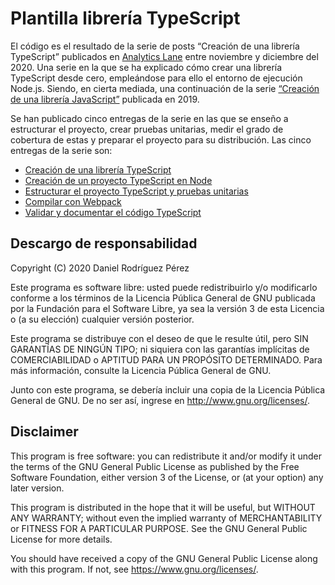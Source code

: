 # Plantilla librería TypeScript

El código es el resultado de la serie de posts “Creación de una librería
TypeScript” publicados en [Analytics Lane](https://www.analyticslane.com/)
entre noviembre y diciembre del 2020. Una serie en la que se ha explicado cómo
crear una librería TypeScript desde cero, empleándose para ello el entorno de
ejecución Node.js. Siendo, en cierta mediada, una continuación de la serie 
[“Creación de una librería JavaScript”](https://www.analyticslane.com/2019/02/08/creacion-de-una-libreria-javascript/)
publicada en 2019.

Se han publicado cinco entregas de la serie en las que se enseño a estructurar
el proyecto, crear pruebas unitarias, medir el grado de cobertura de estas y
preparar el proyecto para su distribución. Las cinco entregas de la serie son:

* [Creación de una librería TypeScript](https://www.analyticslane.com/2020/11/18/creacion-de-una-libreria-typescript/)
* [Creación de un proyecto TypeScript en Node](https://www.analyticslane.com/2020/11/25/creacion-de-un-proyecto-typescript-en-node-2o-parte-creacion-de-una-libreria-typescript/)
* [Estructurar el proyecto TypeScript y pruebas unitarias](https://www.analyticslane.com/2020/12/02/estructurar-el-proyecto-typescript-y-pruebas-unitarias-3o-parte-creacion-de-una-libreria-typescript/)
* [Compilar con Webpack](https://www.analyticslane.com/2020/12/09/compilar-con-webpack-4o-parte-creacion-de-una-libreria-typescript/)
* [Validar y documentar el código TypeScript](https://www.analyticslane.com/2020/12/16/validar-y-documentar-el-codigo-typescript-5o-y-ultima-parte-creacion-de-una-libreria-typescript/)

## Descargo de responsabilidad

Copyright (C) 2020 Daniel Rodríguez Pérez

Este programa es software libre: usted puede redistribuirlo y/o modificarlo
conforme a los términos de la Licencia Pública General de GNU publicada por
la Fundación para el Software Libre, ya sea la versión 3 de esta Licencia o
(a su elección) cualquier versión posterior.

Este programa se distribuye con el deseo de que le resulte útil, pero SIN
GARANTÍAS DE NINGÚN TIPO; ni siquiera con las garantías implícitas de
COMERCIABILIDAD o APTITUD PARA UN PROPÓSITO DETERMINADO. Para más información,
consulte la Licencia Pública General de GNU.

Junto con este programa, se debería incluir una copia de la Licencia Pública
General de GNU. De no ser así, ingrese en <http://www.gnu.org/licenses/>.

## Disclaimer

This program is free software: you can redistribute it and/or modify
it under the terms of the GNU General Public License as published by
the Free Software Foundation, either version 3 of the License, or
(at your option) any later version.

This program is distributed in the hope that it will be useful,
but WITHOUT ANY WARRANTY; without even the implied warranty of
MERCHANTABILITY or FITNESS FOR A PARTICULAR PURPOSE. See the
GNU General Public License for more details.

You should have received a copy of the GNU General Public License
along with this program. If not, see <https://www.gnu.org/licenses/>.
